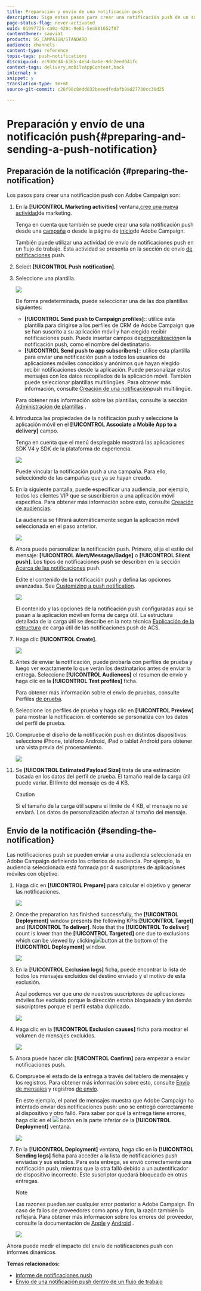 ```yaml
---
title: Preparación y envío de una notificación push
description: Siga estos pasos para crear una notificación push de un solo envío en Adobe Campaign.
page-status-flag: never-activated
uuid: 01997725-ca0a-420c-9e81-5ea801652f87
contentOwner: sauviat
products: SG_CAMPAIGN/STANDARD
audience: channels
content-type: reference
topic-tags: push-notifications
discoiquuid: ec930cd4-6365-4e54-babe-9dc2eed041fc
context-tags: delivery,mobileAppContent,back
internal: n
snippet: y
translation-type: tm+mt
source-git-commit: c26f98c8edd832beeedfedafb8ad27730cc30d25

---
```



# Preparación y envío de una notificación push{#preparing-and-sending-a-push-notification}

## Preparación de la notificación {#preparing-the-notification}

Los pasos para crear una notificación push con Adobe Campaign son:

1. En la **[!UICONTROL Marketing activities]** ventana,[cree una nueva actividad](../../start/using/marketing-activities.md#creating-a-marketing-activity)de marketing.

   Tenga en cuenta que también se puede crear una sola notificación push desde una [campaña](../../start/using/marketing-activities.md#creating-a-marketing-activity) o desde la página de [inicio](../../start/using/interface-description.md#home-page)de Adobe Campaign.

   También puede utilizar una actividad de envío de notificaciones push en un flujo de trabajo. Esta actividad se presenta en la sección de envío [de notificaciones](../../automating/using/push-notification-delivery.md) push.

1. Select **[!UICONTROL Push notification]**.
1. Seleccione una plantilla.

   ![](assets/push_notif_type.png)

   De forma predeterminada, puede seleccionar una de las dos plantillas siguientes:

   * **[!UICONTROL Send push to Campaign profiles]**:: utilice esta plantilla para dirigirse a los perfiles de CRM de Adobe Campaign que se han suscrito a su aplicación móvil y han elegido recibir notificaciones push. Puede insertar campos de[personalización](../../designing/using/personalization.md#inserting-a-personalization-field)en la notificación push, como el nombre del destinatario.
   * **[!UICONTROL Send push to app subscribers]**:: utilice esta plantilla para enviar una notificación push a todos los usuarios de aplicaciones móviles conocidos y anónimos que hayan elegido recibir notificaciones desde la aplicación. Puede personalizar estos mensajes con los datos recopilados de la aplicación móvil.
   También puede seleccionar plantillas multilingües. Para obtener más información, consulte [Creación de una notificación](../../channels/using/creating-a-multilingual-push-notification.md)push multilingüe.

   Para obtener más información sobre las plantillas, consulte la sección [Administración de plantillas](../../start/using/marketing-activity-templates.md) .

1. Introduzca las propiedades de la notificación push y seleccione la aplicación móvil en el **[!UICONTROL Associate a Mobile App to a delivery]** campo.

   Tenga en cuenta que el menú desplegable mostrará las aplicaciones SDK V4 y SDK de la plataforma de experiencia.

   ![](assets/push_notif_properties.png)

   Puede vincular la notificación push a una campaña. Para ello, selecciónelo de las campañas que ya se hayan creado.

1. En la siguiente pantalla, puede especificar una audiencia, por ejemplo, todos los clientes VIP que se suscribieron a una aplicación móvil específica. Para obtener más información sobre esto, consulte [Creación de audiencias](../../audiences/using/creating-audiences.md).

   La audiencia se filtrará automáticamente según la aplicación móvil seleccionada en el paso anterior.

   ![](assets/push_notif_audience.png)

1. Ahora puede personalizar la notificación push. Primero, elija el estilo del mensaje: **[!UICONTROL Alert/Message/Badge]** o **[!UICONTROL Silent push]**. Los tipos de notificaciones push se describen en la sección [Acerca de las notificaciones](../../channels/using/about-push-notifications.md) push.

   Edite el contenido de la notificación push y defina las opciones avanzadas. See [Customizing a push notification](../../channels/using/customizing-a-push-notification.md).

   ![](assets/push_notif_content.png)

   El contenido y las opciones de la notificación push configuradas aquí se pasan a la aplicación móvil en forma de carga útil. La estructura detallada de la carga útil se describe en la nota técnica [Explicación de la estructura](https://helpx.adobe.com/campaign/kb/understanding-campaign-standard-push-notifications-payload-struc.html) de carga útil de las notificaciones push de ACS.

1. Haga clic **[!UICONTROL Create]**.

   ![](assets/push_notif_content_2.png)

1. Antes de enviar la notificación, puede probarla con perfiles de prueba y luego ver exactamente lo que verán los destinatarios antes de enviar la entrega. Seleccione **[!UICONTROL Audiences]** el resumen de envío y haga clic en la **[!UICONTROL Test profiles]** ficha.

   Para obtener más información sobre el envío de pruebas, consulte Perfiles [de prueba](../../sending/using/managing-test-profiles-and-sending-proofs.md).

1. Seleccione los perfiles de prueba y haga clic en **[!UICONTROL Preview]** para mostrar la notificación: el contenido se personaliza con los datos del perfil de prueba.
1. Compruebe el diseño de la notificación push en distintos dispositivos: seleccione iPhone, teléfono Android, iPad o tablet Android para obtener una vista previa del procesamiento.

   ![](assets/push_notif_preview.png)

1. Se **[!UICONTROL Estimated Payload Size]** trata de una estimación basada en los datos del perfil de prueba. El tamaño real de la carga útil puede variar. El límite del mensaje es de 4 KB.

   >[!CAUTION]
   >
   >Si el tamaño de la carga útil supera el límite de 4 KB, el mensaje no se enviará. Los datos de personalización afectan al tamaño del mensaje.

## Envío de la notificación {#sending-the-notification}

Las notificaciones push se pueden enviar a una audiencia seleccionada en Adobe Campaign definiendo los criterios de audiencia. Por ejemplo, la audiencia seleccionada está formada por 4 suscriptores de aplicaciones móviles con objetivo.

1. Haga clic en **[!UICONTROL Prepare]** para calcular el objetivo y generar las notificaciones.

   ![](assets/push_send_1.png)

1. Once the preparation has finished successfully, the **[!UICONTROL Deployment]** window presents the following KPIs:**[!UICONTROL Target]** and **[!UICONTROL To deliver]**. Note that the **[!UICONTROL To deliver]** count is lower than the **[!UICONTROL Targeted]** one due to exclusions which can be viewed by clicking![](assets/lp_link_properties.png)button at the bottom of the **[!UICONTROL Deployment]** window.

   ![](assets/push_send_2.png)

1. En la **[!UICONTROL Exclusion logs]** ficha, puede encontrar la lista de todos los mensajes excluidos del destino enviado y el motivo de esta exclusión.

   Aquí podemos ver que uno de nuestros suscriptores de aplicaciones móviles fue excluido porque la dirección estaba bloqueada y los demás suscriptores porque el perfil estaba duplicado.

   ![](assets/push_send_5.png)

1. Haga clic en la **[!UICONTROL Exclusion causes]** ficha para mostrar el volumen de mensajes excluidos.

   ![](assets/push_send_7.png)

1. Ahora puede hacer clic **[!UICONTROL Confirm]** para empezar a enviar notificaciones push.
1. Compruebe el estado de la entrega a través del tablero de mensajes y los registros. Para obtener más información sobre esto, consulte [Envío de mensajes](../../sending/using/confirming-the-send.md) y registros [de envío](../../sending/using/monitoring-a-delivery.md#delivery-logs).

   En este ejemplo, el panel de mensajes muestra que Adobe Campaign ha intentado enviar dos notificaciones push: uno se entregó correctamente al dispositivo y otro falló. Para saber por qué la entrega tiene errores, haga clic en el ![](assets/lp_link_properties.png) botón en la parte inferior de la **[!UICONTROL Deployment]** ventana.

   ![](assets/push_send_4.png)

1. En la **[!UICONTROL Deployment]** ventana, haga clic en la **[!UICONTROL Sending logs]** ficha para acceder a la lista de notificaciones push enviadas y sus estados. Para esta entrega, se envió correctamente una notificación push, mientras que la otra falló debido a un autentificador de dispositivo incorrecto. Este suscriptor quedará bloqueado en otras entregas.

   >[!NOTE]
   >
   >Las razones pueden ser cualquier error posterior a Adobe Campaign. En caso de fallos de proveedores como apns y fcm, la razón también lo reflejará. Para obtener más información sobre los errores del proveedor, consulte la documentación de [Apple](https://developer.apple.com/library/content/documentation/NetworkingInternet/Conceptual/RemoteNotificationsPG/CommunicatingwithAPNs.html) y [Android](https://firebase.google.com/docs/cloud-messaging/http-server-ref) .

   ![](assets/push_send_6.png)

Ahora puede medir el impacto del envío de notificaciones push con informes dinámicos.

**Temas relacionados:**

* [Informe de notificaciones push](../../reporting/using/push-notification-report.md)
* [Envío de una notificación push dentro de un flujo de trabajo](../../automating/using/push-notification-delivery.md)

